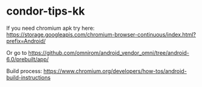 # condor-tips-kk


If you need chromium apk try here:
https://storage.googleapis.com/chromium-browser-continuous/index.html?prefix=Android/

Or go to 
https://github.com/omnirom/android_vendor_omni/tree/android-6.0/prebuilt/app/

Build process:
https://www.chromium.org/developers/how-tos/android-build-instructions
